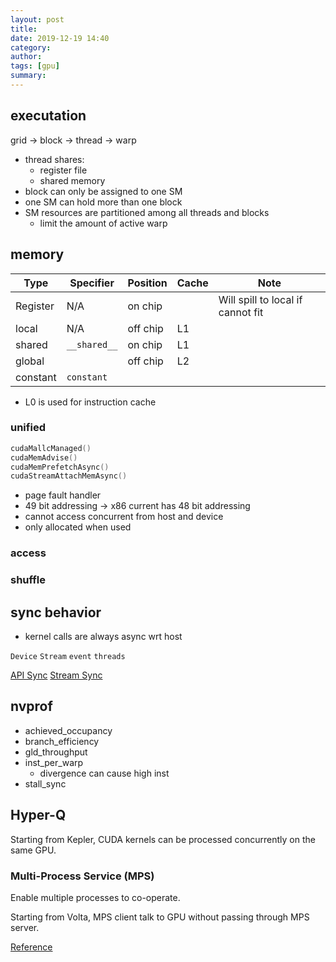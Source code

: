 ```yaml
---
layout: post
title: 
date: 2019-12-19 14:40
category: 
author: 
tags: [gpu]
summary: 
---
```


## executation

grid -> block -> thread -> warp

* thread shares:
  * register file
  * shared memory
* block can only be assigned to one SM
* one SM can hold more than one block
* SM resources are partitioned among all threads and blocks
  * limit the amount of active warp

## memory

| Type     | Specifier    | Position | Cache | Note                              |
| -------- | ------------ | -------- | ----- | --------------------------------- |
| Register | N/A          | on chip  |       | Will spill to local if cannot fit |
| local    | N/A          | off chip | L1    |
| shared   | `__shared__` | on chip  | L1    |
| global   |              | off chip | L2    |
| constant | `constant`   |

* L0 is used for instruction cache

### unified

```c++
cudaMallcManaged()
cudaMemAdvise()
cudaMemPrefetchAsync()
cudaStreamAttachMemAsync()
```

* page fault handler
* 49 bit addressing -> x86 current has 48 bit addressing
* cannot access concurrent from host and device
* only allocated when used

### access

### shuffle

## sync behavior

* kernel calls are always async wrt host

`Device`
`Stream`
`event`
`threads`

[API Sync](https://docs.nvidia.com/cuda/cuda-runtime-api/api-sync-behavior.html#api-sync-behavior)
[Stream Sync](https://docs.nvidia.com/cuda/cuda-runtime-api/stream-sync-behavior.html#stream-sync-behavior)

## nvprof

* achieved_occupancy
* branch_efficiency
* gld_throughput
* inst_per_warp
  * divergence can cause high inst
* stall_sync

## Hyper-Q

Starting from Kepler, CUDA kernels can be processed concurrently on the same GPU.

### Multi-Process Service (MPS)

Enable multiple processes to co-operate.

Starting from Volta, MPS client talk to GPU without passing through MPS server.

[Reference](https://docs.nvidia.com/deploy/pdf/CUDA_Multi_Process_Service_Overview.pdf)
